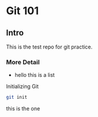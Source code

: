 # Git 101

## Intro

This is the test repo for git practice.

### More Detail

- hello this is a list

Initializing Git

```sh
git init
```

this is the one
